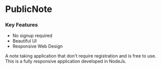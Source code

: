 # PublicNote

### Key Features
- No signup required
- Beautiful UI
- Responsive Web Design

A note taking application that don't require registration and is free to use. This is a fully responsive application developed in NodeJs.
